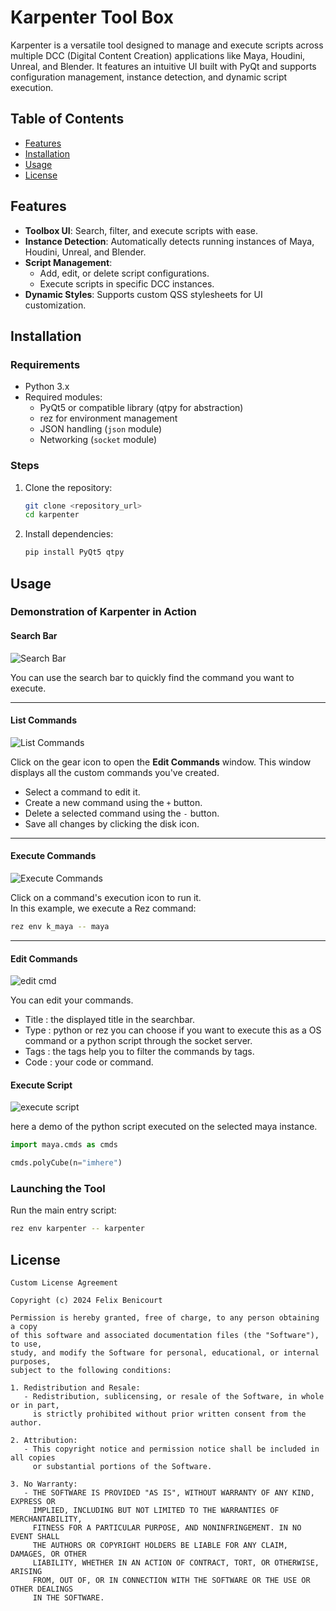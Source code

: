 # Karpenter Tool Box

Karpenter is a versatile tool designed to manage and execute scripts across multiple DCC (Digital Content Creation) applications like Maya, Houdini, Unreal, and Blender. It features an intuitive UI built with PyQt and supports configuration management, instance detection, and dynamic script execution.


## Table of Contents

- [Features](#Features)
- [Installation](#snstallation)
- [Usage](#Usage)
- [License](#License)


## Features

- **Toolbox UI**: Search, filter, and execute scripts with ease.
- **Instance Detection**: Automatically detects running instances of Maya, Houdini, Unreal, and Blender.
- **Script Management**:
  - Add, edit, or delete script configurations.
  - Execute scripts in specific DCC instances.
- **Dynamic Styles**: Supports custom QSS stylesheets for UI customization.

## Installation

### Requirements

- Python 3.x
- Required modules:
  - PyQt5 or compatible library (qtpy for abstraction)
  - rez for environment management
  - JSON handling (`json` module)
  - Networking (`socket` module)

### Steps

1. Clone the repository:

    ```bash
    git clone <repository_url>
    cd karpenter
    ```

2. Install dependencies:

    ```bash
    pip install PyQt5 qtpy
    ```

## Usage

### Demonstration of Karpenter in Action

#### Search Bar
![Search Bar](https://media1.giphy.com/media/v1.Y2lkPTc5MGI3NjExbGZqejBrNzB4MzJzNDliMHgxamlncGZqbWEzcGd3ZGlqeXZwdmszdCZlcD12MV9pbnRlcm5hbF9naWZfYnlfaWQmY3Q9Zw/IidIrvm14Q0lxrQQl2/giphy.webp)

You can use the search bar to quickly find the command you want to execute.

---

#### List Commands
![List Commands](https://media2.giphy.com/media/v1.Y2lkPTc5MGI3NjExeXFrNm1jb3F6ZTVxZ21naHhhZWNxeDA4bWgwNDAwanBsZGw5dHdvcyZlcD12MV9pbnRlcm5hbF9naWZfYnlfaWQmY3Q9Zw/DXwzhMy0CttVJiVMuy/giphy.webp)

Click on the gear icon to open the **Edit Commands** window. This window displays all the custom commands you've created.  
- Select a command to edit it.
- Create a new command using the `+` button.
- Delete a selected command using the `-` button.
- Save all changes by clicking the disk icon.

---

#### Execute Commands
![Execute Commands](https://media4.giphy.com/media/v1.Y2lkPTc5MGI3NjExN2c2MjdzcGl3bWVjc3Nmc2RzajFmdTQyMHdnOTl5bTNlY2VkdmcyMCZlcD12MV9pbnRlcm5hbF9naWZfYnlfaWQmY3Q9Zw/S69wwHgbo2vFtqYN1R/giphy.gif)

Click on a command's execution icon to run it.  
In this example, we execute a Rez command:  
```bash
rez env k_maya -- maya
```

---

#### Edit Commands
![edit cmd](https://media3.giphy.com/media/v1.Y2lkPTc5MGI3NjExbXUwa3MzamNmbWY4czJjaDlnaDU0YjMxOHp5em8wd2VlenpmMmhweCZlcD12MV9pbnRlcm5hbF9naWZfYnlfaWQmY3Q9Zw/6AswTMjNWlqoguxHuw/giphy.webp)

You can edit your commands.

- Title : the displayed title in the searchbar.
- Type : python or rez you can choose if you want to execute this as a OS command or a python script through the socket server.
- Tags : the tags help you to filter the commands by tags.
- Code : your code or command.

#### Execute Script
![execute script](https://media4.giphy.com/media/v1.Y2lkPTc5MGI3NjExam56ZmZjN3VvZ3g3ZGUwaWpxeWozMGN2bHR6NDg4Zmd1MzVsMHl5MCZlcD12MV9pbnRlcm5hbF9naWZfYnlfaWQmY3Q9Zw/k5NAceIsLmXWk9caCl/giphy.gif)

here a demo of the python script executed on the selected maya instance.
```python
import maya.cmds as cmds

cmds.polyCube(n="imhere")
```


### Launching the Tool

Run the main entry script:

```bash
rez env karpenter -- karpenter
```

## License
```text
Custom License Agreement

Copyright (c) 2024 Felix Benicourt

Permission is hereby granted, free of charge, to any person obtaining a copy
of this software and associated documentation files (the "Software"), to use,
study, and modify the Software for personal, educational, or internal purposes,
subject to the following conditions:

1. Redistribution and Resale:
   - Redistribution, sublicensing, or resale of the Software, in whole or in part, 
     is strictly prohibited without prior written consent from the author.

2. Attribution:
   - This copyright notice and permission notice shall be included in all copies 
     or substantial portions of the Software.

3. No Warranty:
   - THE SOFTWARE IS PROVIDED "AS IS", WITHOUT WARRANTY OF ANY KIND, EXPRESS OR 
     IMPLIED, INCLUDING BUT NOT LIMITED TO THE WARRANTIES OF MERCHANTABILITY, 
     FITNESS FOR A PARTICULAR PURPOSE, AND NONINFRINGEMENT. IN NO EVENT SHALL 
     THE AUTHORS OR COPYRIGHT HOLDERS BE LIABLE FOR ANY CLAIM, DAMAGES, OR OTHER 
     LIABILITY, WHETHER IN AN ACTION OF CONTRACT, TORT, OR OTHERWISE, ARISING 
     FROM, OUT OF, OR IN CONNECTION WITH THE SOFTWARE OR THE USE OR OTHER DEALINGS 
     IN THE SOFTWARE.

```





